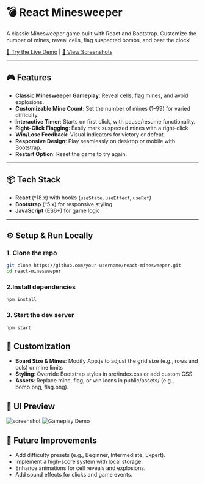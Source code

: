 # 💣 React Minesweeper

A classic Minesweeper game built with React and Bootstrap. Customize the number of mines, reveal cells, flag suspected bombs, and beat the clock!

[🚀 Try the Live Demo](#) | [📸 View Screenshots](./public/screenshoot)

---

## 🎮 Features

- **Classic Minesweeper Gameplay**: Reveal cells, flag mines, and avoid explosions.
- **Customizable Mine Count**: Set the number of mines (1–99) for varied difficulty.
- **Interactive Timer**: Starts on first click, with pause/resume functionality.
- **Right-Click Flagging**: Easily mark suspected mines with a right-click.
- **Win/Lose Feedback**: Visual indicators for victory or defeat.
- **Responsive Design**: Play seamlessly on desktop or mobile with Bootstrap.
- **Restart Option**: Reset the game to try again.

---

## 📦 Tech Stack

- **React** (^18.x) with hooks (`useState`, `useEffect`, `useRef`)
- **Bootstrap** (^5.x) for responsive styling
- **JavaScript** (ES6+) for game logic

---

## ⚙️ Setup & Run Locally

### 1. Clone the repo

```bash
git clone https://github.com/your-username/react-minesweeper.git
cd react-minesweeper
```

### 2.Install dependencies

```
npm install
```

### 3. Start the dev server

```
npm start
```

## 🔧 Customization

- **Board Size & Mines**: Modify App.js to adjust the grid size (e.g., rows and cols) or mine limits
- **Styling**: Override Bootstrap styles in src/index.css or add custom CSS.
- **Assets**: Replace mine, flag, or win icons in public/assets/ (e.g., bomb.png, flag.png).

## 📸 UI Preview

![screenshot](./public/images/bomb.jpg)
![Gameplay Demo](./screenshots/demo.gif)

## 🚧 Future Improvements

- Add difficulty presets (e.g., Beginner, Intermediate, Expert).
- Implement a high-score system with local storage.
- Enhance animations for cell reveals and explosions.
- Add sound effects for clicks and game events.
